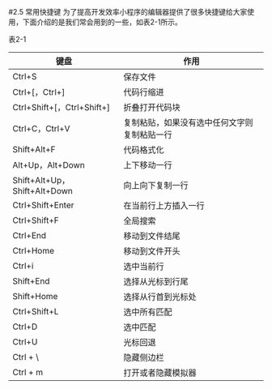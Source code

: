 #2.5 常用快捷键
为了提高开发效率小程序的编辑器提供了很多快捷键给大家使用，下面介绍的是我们常会用到的一些，如表2-1所示。

表2-1

| 键盘 | 作用 |
| --- | --- |
| Ctrl+S | 保存文件 |
| Ctrl+[，Ctrl+]| 代码行缩进 |
| Ctrl+Shift+[，Ctrl+Shift+] | 折叠打开代码块 |
| Ctrl+C，Ctrl+V | 复制粘贴，如果没有选中任何文字则复制粘贴一行 |
| Shift+Alt+F | 代码格式化 |
| Alt+Up，Alt+Down | 上下移动一行 |
| Shift+Alt+Up，Shift+Alt+Down | 向上向下复制一行 |
| Ctrl+Shift+Enter | 在当前行上方插入一行 |
| Ctrl+Shift+F | 全局搜索 |
| Ctrl+End | 移动到文件结尾 |
| Ctrl+Home | 移动到文件开头 |
| Ctrl+i | 选中当前行 |
| Shift+End | 选择从光标到行尾 |
| Shift+Home | 选择从行首到光标处 |
| Ctrl+Shift+L | 选中所有匹配 |
| Ctrl+D | 选中匹配 |
| Ctrl+U | 光标回退 |
| Ctrl + \ | 隐藏侧边栏 |
| Ctrl + m | 打开或者隐藏模拟器 |
